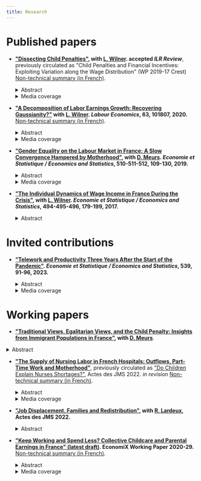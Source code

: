 ```yaml
--- 
title: Research
---
```


# Published papers

* **["Dissecting Child Penalties"](Dissecting-Child-Penalties.pdf), with [L. Wilner](https://sites.google.com/view/lionelwilner/). accepted *ILR Review***, previously circulated as "Child Penalties and Financial Incentives: Exploiting Variation along the Wage Distribution" (WP 2019-17 Crest) [Non-technical summary (in French)](https://insee.fr/fr/statistiques/4226475).
    <details>
        <summary>Abstract</summary>
    
        We relate mothers' children-related labor earnings losses, child penalties, to their location in the distribution of potential hourly wages. Using French administrative data and based on an event study approach, we show that the magnitude of these earnings losses decreases steeply along that distribution. This heterogeneity is the result of low-wage mothers leaving the labor market and more frequently reducing their working hours. By contrast, fathers' labor market outcomes do not vary upon the arrival of children, regardless of their location in the distribution of potential hourly wages.
    </details>

    <details>
        <summary>Media coverage</summary>
    
        <a href="https://www.alternatives-economiques.fr/faut-travailler-faire-plaisir-a-entourage/00090661">Alternatives Économiques</a>,
        <a href="https://www.bfmtv.com/economie/comment-l-arrivee-d-un-enfant-accroit-les-differences-salariales-entre-hommes-et-femmes-1784408.html">BFMTV</a>,
        <a href="https://www.challenges.fr/femmes/cinq-ans-apres-l-arrivee-d-un-enfant-les-meres-perdent-25-de-leurs-revenus-salariaux_679076">Challenges</a>,
        <a href="https://www.cnews.fr/france/2019-10-10/selon-une-etude-de-linsee-larrivee-dun-enfant-pese-sur-le-salaire-des-meres">CNews</a>,
        <a href="https://www.cosmopolitan.fr/avoir-un-enfant-fait-baisser-le-salaire-de-la-femme-mais-pas-celui-de-l-homme,2033497.asp">Cosmopolitan</a>,
        <a href="https://www.dna.fr/magazine-lifestyle/2019/12/08/le-regret-d-etre-mere-un-tabou-difficile-a-briser">Dernières Nouvelles d'Alsace</a>,
        <a href="https://www.francetvinfo.fr/economie/emploi/carriere/vie-professionnelle/emploi-des-femmes/avoir-un-enfant-fait-baisser-les-salaires-des-femmes-selon-l-insee_3654475.html">France 2</a>,
        <a href="https://www.francetvinfo.fr/economie/emploi/carriere/vie-professionnelle/emploi-des-femmes/l-arrivee-d-un-enfant-pese-sur-le-salaire-des-meres-rarement-celui-des-peres-selon-l-insee_3653423.html">France Info</a>,
        <a href="https://www.franceinter.fr/quand-les-enfants-naissent-les-salaires-des-femmes-baissent">France Inter</a>,
        <a href="https://www.glamourparis.com/societe/travail/articles/larrivee-dun-enfant-ferait-baisser-le-salaire-des-femmes-mais-pas-celui-des-hommes/77278">Glamour</a>,
        <a href="https://lentreprise.lexpress.fr/actualites/1/actualites/l-arrivee-d-un-enfant-pese-sur-le-salaire-des-meres-rarement-des-peres-insee_2102653.html">L'Express</a>,
        <a href="https://www.humanite.fr/inegalites-femmes-hommes-la-double-peine-des-travailleuses-pauvres-678544">L'Humanité</a>,
        <a href="https://www.linfodurable.fr/larrivee-dun-enfant-pese-sur-le-salaire-des-meres-rarement-des-peres-insee-14163">L'info durable</a>,
        <a href="https://www.lefigaro.fr/social/l-arrivee-d-un-enfant-penalise-les-femmes-salariees-20191010">Le Figaro</a>,
        <a href="https://www.lejdd.fr/Societe/salaire-5-chiffres-pour-comprendre-les-inegalites-entre-les-femmes-et-les-hommes-3929518">Le Journal du Dimanche</a>,
        <a href="https://www.lemonde.fr/economie/article/2019/10/15/la-parite-homme-femme-progresse-trop-lentement-en-europe_6015567_3234.html">Le Monde</a>,
        <a href="https://www.monde-diplomatique.fr/mav/168/FILLIEULE/61023">Le Monde Diplomatique</a>,
        <a href="https://www.lesechos.fr/economie-france/social/comment-larrivee-dun-enfant-impacte-la-trajectoire-professionnelle-des-femmes-1139055">Les Échos</a>,
        <a href="http://www.leparisien.fr/societe/5-ans-apres-l-arrivee-d-un-enfant-les-femmes-ont-perdu-un-quart-de-leurs-revenus-10-10-2019-8170560.php">Le Parisien</a>,
        <a href="https://www.mieuxvivre-votreargent.fr/vie-pratique/salaire/2019/10/11/cinq-ans-apres-larrivee-dun-enfant-les-femmes-perdent-un-quart-de-leur-salaire/">Mieux Vivre</a>,
        <a href="https://www.ouest-france.fr/societe/egalite-hommes-femmes/l-arrivee-d-un-enfant-impacte-davantage-le-salaire-des-meres-que-celui-des-peres-6558318">Ouest France</a>,
        <a href="https://www.scienceshumaines.com/le-premier-enfant-un-frein-salarial-pour-les-meres_fr_41810.html">Sciences Humaines</a>.
    </details>

    <p></p>

* **["A Decomposition of Labor Earnings Growth: Recovering Gaussianity?"](https://www.sciencedirect.com/science/article/pii/S0927537120300130) with [L. Wilner](https://sites.google.com/view/lionelwilner/). *Labour Economics*, 63, 101807, 2020.** [Non-technical summary (in French)](https://www.insee.fr/fr/statistiques/3364555).
    <details>
      <summary>Abstract</summary>
            
            Recent works have concluded that labor earnings dynamics exhibit non-Gaussian and nonlinear features. We argue in this paper that this finding is mainly due to volatility in working time. Using a non-parametric approach, we find from French data that changes in labor earnings exhibit strong asymmetry and high peakedness. However, after decomposing labor earnings growth into growth in wages and working time, deviations from Gaussianity stem from changes in working time. The nonlinearity of earnings dynamics is also mostly driven by working time dynamics at the extensive margin.
    </details>

  <details>
    <summary>Media coverage</summary>
  
        <a href="https://bfmbusiness.bfmtv.com/observatoire/un-salarie-gagne-4-fois-plus-a-40-ans-qu-a-25-ans-1001513.html">BFMTV</a>, 
        <a href="https://www.lefigaro.fr/economie/le-scan-eco/dessous-chiffres/2016/07/05/29006-20160705ARTFIG00265-votre-salaire-evolue-t-il-normalement.php">Le Figaro</a>.
  </details>
  <p></p>

* **["Gender Equality on the Labour Market in France: A Slow Convergence Hampered by Motherhood"](https://www.insee.fr/en/statistiques/4253144?sommaire=4253180), with [D. Meurs](https://sites.google.com/view/dominique-meurs/home). *Economie et Statistique / Economics and Statistics*, 510-511-512, 109-130, 2019.**
    <details>
        <summary>Abstract</summary>
            
            In France since the 1970s, the growth in labour force has been driven largely by that of women’s participation in the labour market and the fact that they interrupt their careers less often after motherhood. Their level of education has also risen considerably, and they have, on average, been more highly educated than men since the 1990s. But these developments did not result in reducing the gender pay gap to what might have been expected: the average hourly wage gap in the private sector has remained around 20% since the mid-1990s. In this average gap, the share explained by differences in human capital (education, experience) was cancelled out and even reversed between 1968 and 2015. The persistence of the wage gap now appears to be mainly linked to the consequences of motherhood. A child’s arrival causes mothers a loss of annual income largely due to adjustments in their working time. This penalty is higher for mothers whose wages are at the bottom of the wage distribution.
    </details>

    <details>
        <summary>Media coverage</summary>
    
            <a href="https://www.alternatives-economiques.fr/inegalites-de-salaire-femmehomme-le-mystere-des-10">Alternatives Économiques</a>,
            <a href="https://www.la-croix.com/Economie/France/Comment-reduire-inegalites-2019-08-27-1201043464">La Croix</a>,
            <a href="https://www.lesechos.fr/idees-debats/livres/linsee-scrute-50-ans-de-la-vie-des-francais-1159970">Les Échos</a>.
    </details>

    <p></p>

* **["The Individual Dynamics of Wage Income in France During the Crisis"](https://www.insee.fr/en/statistiques/3135092?sommaire=3135112), with [L. Wilner](https://sites.google.com/view/lionelwilner/). *Economie et Statistique / Economics and Statistics*,  494-495-496, 179-199, 2017.**
    <details>
        <summary>Abstract</summary>
    
            The uncertain nature of future income limits the ability of agents to smooth their consumption over time. Variation in this uncertainty can thus bring about variation in well-being. We study the evolutions of the uncertainty on wage income in France before and over the course of the crisis of 2008 drawing on longitudinal administrative data. Using a non‑parametric method, we estimate the magnitude and form of this uncertainty and show that they depend on past wage income. This uncertainty is broken down into wage and working time, and according to the mobility of the wage earners. During the crisis, the magnitude of this uncertainty on future wage income increases slightly, and its downward asymmetry is stronger at both ends of the wage income scale: with this uncertainty, unfavourable evolutions have a bigger impact during the crisis than in the preceding period. This is explained by a heightened probability of unfavourable individual evolutions in terms of working time for the lowest‑paid workers, and in terms of wage for the highest-paid. Mobility is more frequent during the crisis but the uncertainty associated with it is lower than over the preceding years.
    </details>

    <p></p>

# Invited contributions

* **["Telework and Productivity Three Years After the Start of the Pandemic"](https://www.insee.fr/en/statistiques/7647331?sommaire=7647685). *Economie et Statistique / Economics and Statistics*, 539, 91-96, 2023.**
    <details>
        <summary>Abstract</summary>
            
            Since March 2020, the COVID‑19 pandemic has caused many companies and employees to turn to telework. The articles by Bergeaud et al. (2023) and Criscuolo et al. (2023) document the effects of telework on productivity in detail and, more broadly, its effects on the behaviour of companies and employees, both before and during the health crisis. This commentary discusses their findings in terms of the uncertain knowledge that was available on the effects of telework before the health crisis, as well as the technical and conceptual difficulties raised by estimating the consequences of telework. Finally, it examines the apparent paradox whereby, despite its positive effects on both the productive efficiency of companies and the working conditions of employees, teleworking remained rare prior to 2020.
    </details>
    
  <details>
    <summary>Media coverage</summary>
  
        <a href="https://www.lexpress.fr/economie/absenteisme-productivite-en-berne-le-travail-ce-nouveau-mal-francais-QOQPJCVXTZF5HF2WWXXGWWPSTU/">L'Express</a>.
  </details>
  <p></p>

# Working papers

* **["Traditional Views, Egalitarian Views, and the Child Penalty: Insights from Immigrant Populations in France"](Meurs_Pora_dec24.pdf), with [D. Meurs](https://economix.fr/fr/membre/meurs-dominique)**.
<details>
      <summary>Abstract</summary>

    This study uses French survey data on immigrants to explore whether the child penalty is driven by traditional gender attitudes. The dataset includes individual perceptions of gender inequality and women's bodily autonomy, alongside fertility histories and labor market trajectories for immigrants living in France during 2019–2020. While women holding more traditional views are less likely to participate in the labor force overall, the child penalty does not appear to be larger for this group. Interestingly, the child penalty accounts for a significantly greater share of the gender gap in labor force participation among those with more egalitarian views. Comparative analyses across immigrants’ upbringing environments and countries of origin further support a causal interpretation of the absence of a relationship between traditional gender attitudes and the child penalty.
  </details>

* **["The Supply of Nursing Labor in French Hospitals: Outflows, Part-Time Work and Motherhood"](Nurses_labor_supply_Pora_nov24.pdf)**, previously circulated as ["Do Children Explain Nurses Shortages?"](https://journees-methodologie-statistique.insee.net/wp-content/uploads/2022/S13_4_ACTE_PORA_JMS2022.pdf), Actes des JMS 2022. *in revision* [Non-technical summary (in French)](https://drees.solidarites-sante.gouv.fr/sites/default/files/2023-08/ER1277.pdf).
  <details>
      <summary>Abstract</summary>

    This paper quantifies the supply of nursing labor in French hospitals over the course of hospital nurses careers, using detailed longitudinal payroll tax data matched with birth certificates and census data. Over the first ten years of a career, nursing hours supplied to hospitals decrease by over a third in average. This is mainly driven by hospital nurses no longer holding this kind of jobs, and to a lesser extent by transitions to part-time schedules within hospital nurses jobs. Hospital nurses who leave their jobs mainly turn to other jobs, usually within the healthcare sector, as opposed to non-employment. Having children frequently results in mothers transitioning to part-time schedules within hospital nurses jobs, but not in female hospital nurses turning to others jobs or leaving the workforce as a whole. Without the effect of motherhood, the prevalence of part-time work among hospital nurses would actually be much lower. Finally, hospitals offset nursing hours losses due to hospital nurses outflows, by hiring new nurses; by contrast nursing hours lost to transitions to part-time work are poorly compensated for.
  </details>
  <details>
        <summary>Media coverage</summary>
     
        <a href="https://www.20minutes.fr/societe/4049914-20230824-sante-apres-dix-ans-carriere-moitie-infirmieres-quittent-hopital-changent-metier">20 Minutes</a>,
        <a href="https://www.francetvinfo.fr/sante/hopital/crise/departs-massifs-d-infirmieres-c-est-du-gachis-humain-et-social-deplore-le-syndicat-national-des-professionnels-infirmiers_6023210.html">France Info</a>,
        <a href="https://www.la-croix.com/Sciences-et-ethique/infirmieres-sont-nombreuses-quitter-lhopital-2023-08-24-1201279896">La Croix</a>,
        <a href="https://www.lefigaro.fr/conjoncture/pres-d-une-infirmiere-sur-deux-a-quitte-l-hopital-ou-change-de-metier-apres-dix-ans-de-carriere-20230824">Le Figaro</a>,
        <a href="https://www.lesechos.fr/economie-france/social/les-infirmieres-toujours-plus-nombreuses-a-quitter-lhopital-1972018">Les Échos</a>,
        <a href="https://www.liberation.fr/societe/sante/apres-dix-ans-de-carriere-pres-de-la-moitie-des-infirmieres-hospitalieres-ont-jete-leponge-20230824_NVATMZZA5BCBVFIHEZAH4PNOXM/">Libération</a>,
        <a href="https://www.vie-publique.fr/en-bref/290751-hopital-les-departs-dinfirmieres-plus-nombreux">Vie publique</a>,
        <a href="https://information.tv5monde.com/terriennes/france-les-infirmieres-oubliees-sous-payees-2665338">TV5Monde</a>
    </details>
    
    <p></p>

 * **["Job Displacement, Families and Redistribution"](https://journees-methodologie-statistique.insee.net/wp-content/uploads/2022/S13_3_ACTE_LARDEUX-PORA_JMS2022.pdf), with [R. Lardeux](https://sites.google.com/view/lardeuxraphael/home?authuser=0), Actes des JMS 2022.**
   <details>
      <summary>Abstract</summary>

    We leverage French longitudinal data issued from multiple administrative registers to investigate how job loss affects couple and family structure, spouses' labor supply and lastly all components that combine into household's disposable income. Our difference-in-difference estimates imply close to no effect of these large income and employment shocks on couple formation and dissolution, and fertility decisions. Spouses do not seem to adjust their labor supply in response to their partners' job loss. In the short run, unemployment insurance divides the magnitude of the income shock by a factor 2 to 3. By contrast, it provides very little insurance against the permanent component of the shock against which households are partially insured at best. These results hold regardless of the gender of the laid-off worker.
    </details>
    
    <p></p>


*  **["Keep Working and Spend Less? Collective Childcare and Parental Earnings in France" (latest draft)](Childcare_Pora_Feb21.pdf). EconomiX Working Paper 2020-29.** [Non-technical summary (in French)](https://insee.fr/fr/statistiques/4652808).
    <details>
        <summary>Abstract</summary>
    
       I leverage the staggered expansion of subsidized childcare facilities across municipalities in response to a succession of national plans to investigate the effect of collective childcare on parents' labor outcomes and childcare choices in France between 2007 and 2015. These plans did not lead to any substantial change in parents' labor outcomes or in paid parental leave take-up. Instead, these collective childcare expansions crowded out more costly formal childcare solutions, such as childminders or at-home childcare. These crowding-out effects highlight a downside of family policy strategies that foster the coexistence of multiple childcare arrangements.
    </details>
    
     <details>
        <summary>Media coverage</summary>
    
        <a href="https://www.bfmtv.com/economie/la-forte-hausse-du-nombre-de-places-en-creche-n-a-pas-dope-l-emploi-des-femmes_AN-202009070255.html">BFMTV</a>,
         <a href="https://www.espace-social.com/augmentation-du-nombre-de-places-en-creches-un-effet-limite-sur-lemploi-des-meres-insee/">Espace Social Européen</a>,
        <a href="https://www.europe1.fr/societe/laugmentation-des-places-en-creche-a-eu-peu-deffet-sur-lemploi-des-meres-selon-linsee-3990331">Europe 1</a>,
        <a href="https://www.lassmat.fr/actualites/nouvelles-professionnelles/places-en-creche-effets-limites-pour-l-emploi-et-negatifs-pour">L'Assmat</a>,
        <a href="https://www.laprovence.com/actu/en-direct/6100926/laugmentation-des-places-en-creche-na-eu-que-peu-deffet-sur-lemploi-des-meres-selon-linsee.html">La Provence</a>,
        <a href="https://www.journaldesfemmes.fr/maman/bebe/2658319-places-en-creche-emploi-des-meres-insee/">Le Journal des Femmes</a>,
        <a href="https://www.lefigaro.fr/social/creer-des-creches-a-peu-d-impact-sur-l-emploi-des-femmes-20200907">Le Figaro</a>,
         <a href="https://www.leparisien.fr/societe/les-meres-des-jeunes-enfants-n-ont-pas-beneficie-de-l-augmentation-des-places-en-creche-07-09-2020-8380308.php">Le Parisien</a>,
        <a href="https://www.lesechos.fr/politique-societe/societe/sur-le-marche-du-travail-les-meres-ne-profitent-pas-de-la-creation-de-places-en-creche-1240147">Les Échos</a>,
        <a href="https://lesprosdelapetiteenfance.fr/vie-professionnelle/paroles-de-pro/chroniques/les-chroniques-de-pierre-moisset/de-la-faible-utilite-des-creches-par-pierre-moisset">Les Pros de la Petite Enfance</a>,
        <a href="https://www.maire-info.com/petite-enfance/selon-l'insee-l'accroissement-du-nombre-de-places-en-creche-n'influe-pas-(encore)-sur-l'emploi-des-meres-article-24473">Maire Info</a>.
    </details>
    
    <p></p>
  
